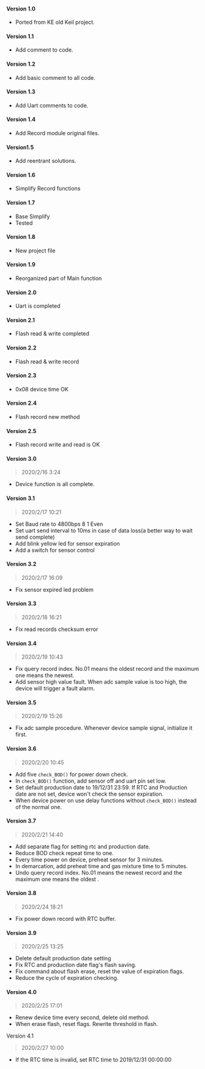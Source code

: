 #### Version 1.0

- Ported from KE old Keil project.

#### Version 1.1

- Add comment to code.

#### Version 1.2

- Add basic comment to all code.

#### Version 1.3

- Add Uart comments to code.

#### Version 1.4

- Add Record module original files.

#### Version1.5

- Add reentrant solutions.

#### Version 1.6

- Simplify Record functions

#### Version 1.7

- Base Simplify 
- Tested

#### Version 1.8 

- New project file

#### Version 1.9

- Reorganized part of Main function 

#### Version 2.0

- Uart is completed

#### Version 2.1

- Flash read & write completed

#### Version 2.2

- Flash read & write record

#### Version 2.3

- 0x08 device time OK

#### Version 2.4

- Flash record new method

#### Version 2.5

- Flash record write and read is OK

#### Version 3.0

> 2020/2/16 3:24

- Device function is all complete. 

#### Version 3.1

> 2020/2/17 10:21

- Set Baud rate to 4800bps 8 1 Even
- Set uart send interval to 10ms in case of data loss(a better way to wait send complete)
- Add blink yellow led for sensor expiration
- Add a switch for sensor control 

#### Version 3.2

> 2020/2/17 16:09

- Fix sensor expired led problem

#### Version 3.3

> 2020/2/18 16:21

- Fix read records checksum error

#### Version 3.4

> 2020/2/19 10:43

- Fix query record index.  No.01 means the oldest record and the maximum one means the newest.  
- Add sensor high value fault. When adc sample value is too high, the device will trigger a fault alarm.

#### Version 3.5

> 2020/2/19 15:26

- Fix adc sample procedure. Whenever device sample signal, initialize it first.

#### Version 3.6

> 2020/2/20 10:45

- Add five `check_BOD()` for power down check.
- In  `check_BOD()` function, add sensor off and uart pin set low.
- Set default production date to 19/12/31 23:59. If RTC and Production date are not set,  device won't check the sensor expiration.
- When device power on use delay functions without `check_BOD()` instead of  the normal one.

#### Version 3.7

> 2020/2/21 14:40

- Add separate flag for setting rtc and production date.
- Reduce BOD check repeat time to one.
- Every time power on device, preheat sensor for 3 minutes.
- In demarcation, add preheat time and gas mixture time to 5 minutes.
- Undo query record index.  No.01 means the newest record and the maximum one means the oldest . 

#### Version 3.8

> 2020/2/24 18:21

- Fix power down record with RTC buffer.

#### Version 3.9

> 2020/2/25 13:25

- Delete default production date setting
- Fix RTC and production date flag's flash saving.
- Fix command about flash erase, reset the value of expiration flags.
- Reduce the cycle of expiration checking.

#### Version 4.0

> 2020/2/25 17:01

- Renew device time every second, delete old method.
- When erase flash, reset flags. Rewrite threshold in flash.

Version 4.1

> 2020/2/27 10:00

- If the RTC time is invalid, set RTC time to 2019/12/31 00:00:00
